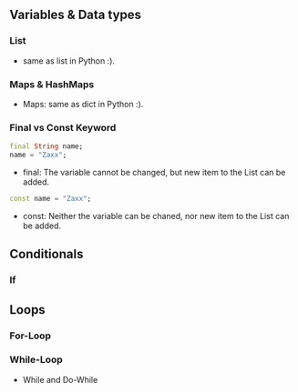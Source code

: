 
## Variables & Data types

### List
- same as list in Python :).

### Maps & HashMaps
- Maps: same as dict in Python :).

### Final vs Const Keyword
```Dart  
final String name;  
name = "Zaxx";  
```
- final: The variable cannot be changed, but new item to the List can be added.

```Dart  
const name = "Zaxx";  
```
- const: Neither the variable can be chaned, nor new item to the List can be added.

## Conditionals
### If

## Loops
### For-Loop

### While-Loop
- While and Do-While
